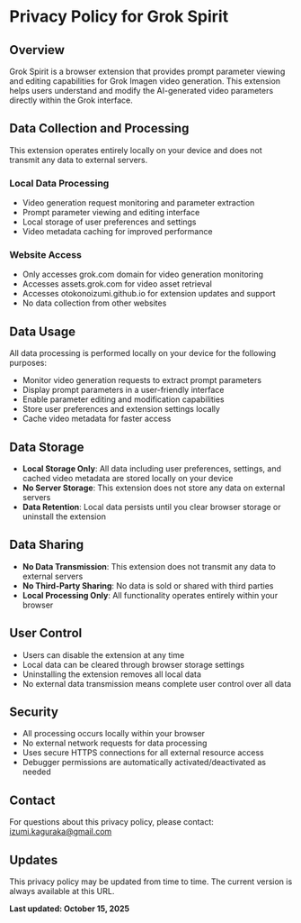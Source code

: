 # Privacy Policy for Grok Spirit

## Overview
Grok Spirit is a browser extension that provides prompt parameter viewing and editing capabilities for Grok Imagen video generation. This extension helps users understand and modify the AI-generated video parameters directly within the Grok interface.

## Data Collection and Processing
This extension operates entirely locally on your device and does not transmit any data to external servers.

### Local Data Processing
- Video generation request monitoring and parameter extraction
- Prompt parameter viewing and editing interface
- Local storage of user preferences and settings
- Video metadata caching for improved performance

### Website Access
- Only accesses grok.com domain for video generation monitoring
- Accesses assets.grok.com for video asset retrieval
- Accesses otokonoizumi.github.io for extension updates and support
- No data collection from other websites

## Data Usage
All data processing is performed locally on your device for the following purposes:
- Monitor video generation requests to extract prompt parameters
- Display prompt parameters in a user-friendly interface
- Enable parameter editing and modification capabilities
- Store user preferences and extension settings locally
- Cache video metadata for faster access

## Data Storage
- **Local Storage Only**: All data including user preferences, settings, and cached video metadata are stored locally on your device
- **No Server Storage**: This extension does not store any data on external servers
- **Data Retention**: Local data persists until you clear browser storage or uninstall the extension

## Data Sharing
- **No Data Transmission**: This extension does not transmit any data to external servers
- **No Third-Party Sharing**: No data is sold or shared with third parties
- **Local Processing Only**: All functionality operates entirely within your browser

## User Control
- Users can disable the extension at any time
- Local data can be cleared through browser storage settings
- Uninstalling the extension removes all local data
- No external data transmission means complete user control over all data

## Security
- All processing occurs locally within your browser
- No external network requests for data processing
- Uses secure HTTPS connections for all external resource access
- Debugger permissions are automatically activated/deactivated as needed

## Contact
For questions about this privacy policy, please contact: izumi.kaguraka@gmail.com

## Updates
This privacy policy may be updated from time to time. The current version is always available at this URL.

**Last updated: October 15, 2025**
